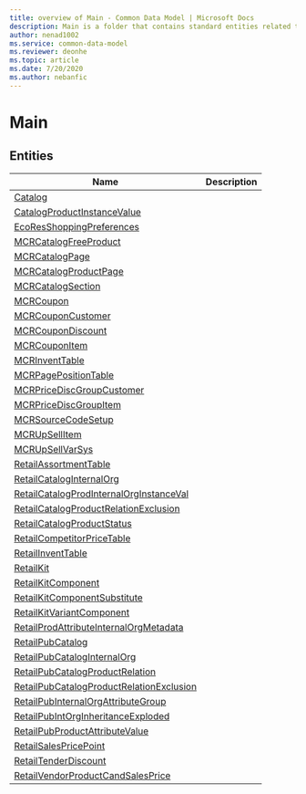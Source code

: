 ```yaml
---
title: overview of Main - Common Data Model | Microsoft Docs
description: Main is a folder that contains standard entities related to the Common Data Model.
author: nenad1002
ms.service: common-data-model
ms.reviewer: deonhe
ms.topic: article
ms.date: 7/20/2020
ms.author: nebanfic
---
```


# Main


## Entities

|Name|Description|
|---|---|
|[Catalog](Catalog.md)||
|[CatalogProductInstanceValue](CatalogProductInstanceValue.md)||
|[EcoResShoppingPreferences](EcoResShoppingPreferences.md)||
|[MCRCatalogFreeProduct](MCRCatalogFreeProduct.md)||
|[MCRCatalogPage](MCRCatalogPage.md)||
|[MCRCatalogProductPage](MCRCatalogProductPage.md)||
|[MCRCatalogSection](MCRCatalogSection.md)||
|[MCRCoupon](MCRCoupon.md)||
|[MCRCouponCustomer](MCRCouponCustomer.md)||
|[MCRCouponDiscount](MCRCouponDiscount.md)||
|[MCRCouponItem](MCRCouponItem.md)||
|[MCRInventTable](MCRInventTable.md)||
|[MCRPagePositionTable](MCRPagePositionTable.md)||
|[MCRPriceDiscGroupCustomer](MCRPriceDiscGroupCustomer.md)||
|[MCRPriceDiscGroupItem](MCRPriceDiscGroupItem.md)||
|[MCRSourceCodeSetup](MCRSourceCodeSetup.md)||
|[MCRUpSellItem](MCRUpSellItem.md)||
|[MCRUpSellVarSys](MCRUpSellVarSys.md)||
|[RetailAssortmentTable](RetailAssortmentTable.md)||
|[RetailCatalogInternalOrg](RetailCatalogInternalOrg.md)||
|[RetailCatalogProdInternalOrgInstanceVal](RetailCatalogProdInternalOrgInstanceVal.md)||
|[RetailCatalogProductRelationExclusion](RetailCatalogProductRelationExclusion.md)||
|[RetailCatalogProductStatus](RetailCatalogProductStatus.md)||
|[RetailCompetitorPriceTable](RetailCompetitorPriceTable.md)||
|[RetailInventTable](RetailInventTable.md)||
|[RetailKit](RetailKit.md)||
|[RetailKitComponent](RetailKitComponent.md)||
|[RetailKitComponentSubstitute](RetailKitComponentSubstitute.md)||
|[RetailKitVariantComponent](RetailKitVariantComponent.md)||
|[RetailProdAttributeInternalOrgMetadata](RetailProdAttributeInternalOrgMetadata.md)||
|[RetailPubCatalog](RetailPubCatalog.md)||
|[RetailPubCatalogInternalOrg](RetailPubCatalogInternalOrg.md)||
|[RetailPubCatalogProductRelation](RetailPubCatalogProductRelation.md)||
|[RetailPubCatalogProductRelationExclusion](RetailPubCatalogProductRelationExclusion.md)||
|[RetailPubInternalOrgAttributeGroup](RetailPubInternalOrgAttributeGroup.md)||
|[RetailPubIntOrgInheritanceExploded](RetailPubIntOrgInheritanceExploded.md)||
|[RetailPubProductAttributeValue](RetailPubProductAttributeValue.md)||
|[RetailSalesPricePoint](RetailSalesPricePoint.md)||
|[RetailTenderDiscount](RetailTenderDiscount.md)||
|[RetailVendorProductCandSalesPrice](RetailVendorProductCandSalesPrice.md)||
